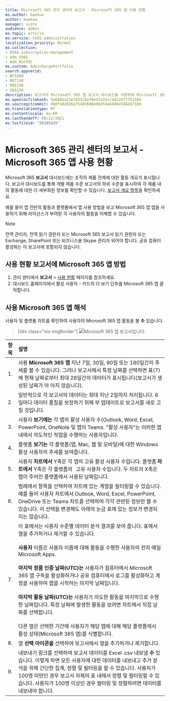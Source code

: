 ```yaml
---
title: Microsoft 365 관리 센터의 보고서 - Microsoft 365 앱 사용 현황
ms.author: kwekua
author: kwekua
manager: scotv
audience: Admin
ms.topic: article
ms.service: o365-administration
localization_priority: Normal
ms.collection:
- M365-subscription-management
- Adm_O365
- Adm_NonTOC
ms.custom: AdminSurgePortfolio
search.appverid:
- BCS160
- MET150
- MOE150
- GEA150
description: 보고서의 Microsoft 365 앱 보고서 대시보드를 사용하여 Microsoft 365 보고서를 Microsoft 365 관리 센터.
ms.openlocfilehash: 5e604ba21e7653cbef9e4fa7eccedc24f775128b
ms.sourcegitcommit: d08fe0282be75483608e96df4e6986d346e97180
ms.translationtype: MT
ms.contentlocale: ko-KR
ms.lasthandoff: 09/12/2021
ms.locfileid: "59185435"
---
```

# <a name="microsoft-365-reports-in-the-admin-center---microsoft-365-apps-usage"></a>Microsoft 365 관리 센터의 보고서 - Microsoft 365 앱 사용 현황

Microsoft 365 **보고서** 대시보드에는 조직의 제품 전체에 대한 활동 개요가 표시됩니다. 보고서 대시보드를 통해 개별 제품 수준 보고서의 하위 수준을 표시하여 각 제품 내의 활동에 대한 더 세부화된 정보를 확인할 수 있습니다. [보고서 개요 항목](activity-reports.md)을 확인하세요.

 예를 들어 앱 전반의 활동과 플랫폼에서 앱 사용 방법을 보고 Microsoft 365 앱 앱을 사용하기 위해 라이선스가 부여된 각 사용자의 활동을 이해할 수 있습니다.


 > [!NOTE]
 > 전역 관리자, 전역 읽기 권한자 또는 Microsoft 365 보고서 읽기 권한자 또는 Exchange, SharePoint 또는 비즈니스용 Skype 관리자 되어야 합니다. 공유 컴퓨터 활성화는 이 보고서에 포함되지 않습니다.

## <a name="how-to-get-to-the-microsoft-365-apps-usage-report"></a>사용 현황 보고서에 Microsoft 365 앱 방법

1. 관리 센터에서 **보고서** \> <a href="https://go.microsoft.com/fwlink/p/?linkid=2074756" target="_blank">사용 현황</a> 페이지를 참조하세요. 
2. 대시보드 홈페이지에서 활성 사용자 -  카드의 더 보기 단추를 Microsoft 365 앱 클릭합니다.

## <a name="interpret-the-microsoft-365-apps-usage-report"></a>사용 Microsoft 365 앱 해석

사용자 및 플랫폼 차트를 확인하여 사용자의 Microsoft 365 앱 활동을 볼  **수** 있습니다.

> [!div class="mx-imgBorder"]
> ![Microsoft 365 앱 보고서입니다.](../../media/0bcf67e6-a6e4-4109-a215-369f9f20ad84.png)

|항목|설명|
 |:-----|:-----|
 |1. <br/> |사용 **Microsoft 365 앱** 지난 7일, 30일, 90일 또는 180일간의 추세를 볼 수 있습니다. 그러나 보고서에서 특정 날짜를 선택하면 표(7)에 현재 날짜로부터 최대 28일간의 데이터가 표시됩니다(보고서가 생성된 날짜가 아 아지 않습니다). <br/> |
 |2. <br/> |일반적으로 각 보고서의 데이터는 최대 지난 2일까지 처리됩니다. 6일마다 데이터 품질을 보장하기 위해 부 업데이트로 보고서를 새로 고칠 것입니다. <br/> |
 |3. <br/> |사용자 **보기에는** 각 앱의 활성 사용자 수(Outlook, Word, Excel, PowerPoint, OneNote 및 앱의 Teams. "활성 사용자"는 이러한 앱 내에서 의도적인 작업을 수행하는 사용자입니다. <br/> |
 |4. <br/> |플랫폼 **보기는** 각 플랫폼(앱, Mac, 웹 및 모바일)에 대한 Windows 활성 사용자의 추세를 보여줍니다. <br/> |
 |5.<br/>|사용자 **차트에서** Y축은 각 앱의 고유 활성 사용자 수입니다. 플랫폼 **차트에서** Y축은 각 플랫폼의   고유 사용자 수입니다. 두 차트의 X축은 앱이 주어진 플랫폼에서 사용된 날짜입니다.<br/>|
 6.<br/>|범례에서 항목을 선택하여 차트에 있는 계열을 필터링할 수 있습니다. 예를 들어 사용자  차트에서 Outlook, Word, Excel, PowerPoint, OneDrive 또는 Teams 차트를 선택하여 각각 관련된 정보만 볼 수 있습니다. 이 선택을 변경해도 아래의 눈금 표에 있는 정보가 변경되지는 않습니다.|
 |7.<br/>|이 표에서는 사용자 수준별 데이터 분석 결과를 보여 줍니다. 표에서 열을 추가하거나 제거할 수 있습니다.  <br/><br/>**사용자** 이름은 사용자 이름에 대해 활동을 수행한 사용자의 전자 메일 Microsoft Apps.<br><br/>**마지막 정품 인증 날짜(UTC)는** 사용자가 컴퓨터에서 Microsoft 365 앱 구독을 활성화하거나 공유 컴퓨터에서 로그를 활성화하고 계정을 사용하여 앱을 시작하는 마지막 날짜입니다. <br/><br/>**마지막 활동 날짜(UTC)는** 사용자가 의도한 활동을 마지막으로 수행한 날짜입니다. 특정 날짜에 발생한 활동을 보려면 차트에서 직접 날짜를 선택합니다.<br/><br/>다른 열은 선택한 기간에 사용자가 해당 앱에 대해 해당 플랫폼에서 활성 상태(Microsoft 365 앱)를 식별합니다. |
 |8.<br/>|열 **선택 아이콘을** 선택하여 보고서에서 열을 추가하거나 제거합니다.|
 |9.<br/>|내보내기 링크를 선택하여 보고서 데이터를 Excel .csv 내보낼 **수** 있습니다. 이렇게 하면 모든 사용자에 대한 데이터를 내보내고 추가 분석을 위해 간단한 집계, 정렬 및 필터링을 할 수 있습니다. 사용자가 100명 미만인 경우 보고서 자체의 표 내에서 정렬 및 필터링할 수 있습니다. 사용자가 100명 이상인 경우 필터링 및 정렬하려면 데이터를 내보내야 합니다.|
